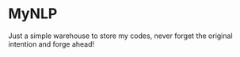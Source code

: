 # MyNLP
Just a simple warehouse to store my codes, never forget the original intention and forge ahead!
